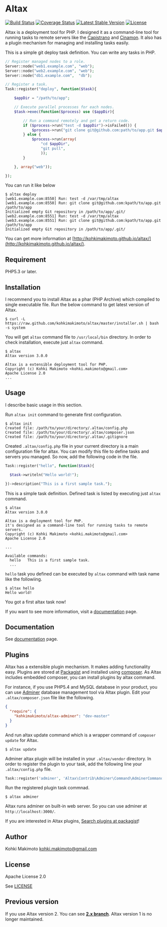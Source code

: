 # Altax

[![Build Status](https://travis-ci.org/kohkimakimoto/altax.png?branch=master)](https://travis-ci.org/kohkimakimoto/altax)
[![Coverage Status](https://coveralls.io/repos/kohkimakimoto/altax/badge.png?branch=master)](https://coveralls.io/r/kohkimakimoto/altax?branch=master)
[![Latest Stable Version](https://poser.pugx.org/kohkimakimoto/altax/v/stable.png)](https://packagist.org/packages/kohkimakimoto/altax)
[![License](https://poser.pugx.org/kohkimakimoto/altax/license.png)](https://packagist.org/packages/kohkimakimoto/altax)

Altax is a deployment tool for PHP.
I designed it as a command-line tool for running tasks to remote servers 
like the [Capistrano](https://github.com/capistrano/capistrano) and [Cinamon](https://github.com/kentaro/cinnamon).
It also has a plugin mechanism for managing and installing tasks easily. 

This is a simple git deploy task definition. You can write any tasks in PHP.

```php
// Register managed nodes to a role.
Server::node("web1.example.com", "web");
Server::node("web2.example.com", "web");
Server::node("db1.example.com",  "db");

// Register a task.
Task::register("deploy", function($task){

    $appDir = "/path/to/app";

    // Execute parallel processes for each nodes.
    $task->exec(function($process) use ($appDir){

        // Run a command remotely and get a return code.
        if ($process->run("test -d $appDir")->isFailed()) {
            $process->run("git clone git@github.com:path/to/app.git $appDir");
        } else {
            $process->run(array(
                "cd $appDir",
                "git pull",
                ));
        }

    }, array("web"));

});

```

You can run it like below

```Shell
$ altax deploy
[web1.example.com:8550] Run: test -d /var/tmp/altax
[web1.example.com:8550] Run: git clone git@github.com:kpath/to/app.git /path/to/app
Initialized empty Git repository in /path/to/app/.git/
[web2.example.com:8551] Run: test -d /var/tmp/altax
[web3.example.com:8551] Run: git clone git@github.com:kpath/to/app.git /path/to/app
Initialized empty Git repository in /path/to/app/.git/
```

You can get more information at [http://kohkimakimoto.github.io/altax/](http://kohkimakimoto.github.io/altax/).

## Requirement

PHP5.3 or later.

## Installation

I recommend you to install Altax as a phar (PHP Archive) which compiled to single executable file.
Run the below command to get latest version of Altax.

```Shell
$ curl -L https://raw.github.com/kohkimakimoto/altax/master/installer.sh | bash -s system
```

You will get `altax` command file to `/usr/local/bin` directory. In order to check installation,
execute just `altax` command.

```Shell
$ altax
Altax version 3.0.0

Altax is a extensible deployment tool for PHP.
Copyright (c) Kohki Makimoto <kohki.makimoto@gmail.com>
Apache License 2.0
...

```

## Usage

I describe basic usage in this section.

Run `altax init` command to generate first configuration.

```Shell
$ altax init
Created file: /path/to/your/directory/.altax/config.php
Created file: /path/to/your/directory/.altax/composer.json
Created file: /path/to/your/directory/.altax/.gitignore
```

Created `.altax/config.php` file in your current directory is a main configuration file for altax.
You can modify this file to define tasks and servers you managed.
So now, add the following code in the file.

```php
Task::register("hello", function($task){

  $task->writeln("Hello world!");

})->description("This is a first sample task.");
```

This is a simple task definition. Defined task is listed by executing just `altax` command.

```Shell
$ altax
Altax version 3.0.0

Altax is a deployment tool for PHP.
it's designed as a command-line tool for running tasks to remote servers.
Copyright (c) Kohki Makimoto <kohki.makimoto@gmail.com>
Apache License 2.0

...

Available commands:
  hello   This is a first sample task.
  ...
```

`hello` task you defined can be executed by `altax` command with task name like the followiing.

```Shell
$ altax hello
Hello world!
``` 

You got a first altax task now!

If you want to see more information, visit a [documentation](http://kohkimakimoto.github.io/altax/) page.

## Documentation

See [documentation](http://kohkimakimoto.github.io/altax/) page.

## Plugins 

Altax has a extensible plugin mechanism. It makes adding functionality easy.
Plugins are stored at [Packagist](https://packagist.org/) and installed using [composer](https://getcomposer.org/).
As Altax includes embedded composer, you can install plugins by altax command. 

For instance, if you use PHP5.4 and MySQL database in your product, you can use [Adminer](http://www.adminer.org/) database management tool via Altax plugin.
Edit your `.altax/composer.json` file like the following.

```json
{
  "require": {
    "kohkimakimoto/altax-adminer": "dev-master"
  }
}
```

And run altax update command which is a wrapper command of `composer update` for Altax.

```Shell
$ altax update
```

Adminer altax plugin will be installed in your `.altax/vendor` directory.
In order to register the plugin to your task, add the following line your `.altax/config.php` file.

```php
Task::register('adminer', 'Altax\Contrib\Adminer\Command\AdminerCommand');
```

Run the registered plugin task commnad.

```Shell
$ altax adminer
```

Altax runs adminer on built-in web server. So you can use adminer at `http://localhost:3000/`.

If you are interested in Altax plugins, [Search plugins at packagist](https://packagist.org/search/?q=altax)!

## Author 

Kohki Makimoto <kohki.makimoto@gmail.com>

## License

Apache License 2.0

See [LICENSE](./LICENSE)

## Previous version 

If you use Altax version 2. You can see **[2.x branch](https://github.com/kohkimakimoto/altax/tree/2.x)**.
Altax version 1 is no longer maintained.

